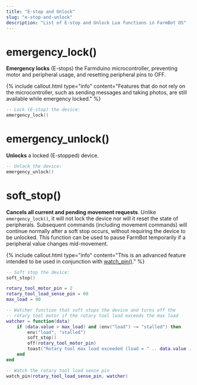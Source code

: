 ```yaml
---
title: "E-stop and Unlock"
slug: "e-stop-and-unlock"
description: "List of E-stop and Unlock Lua functions in FarmBot OS"
---
```


# emergency_lock()

**Emergency locks** (E-stops) the Farmduino microcontroller, preventing motor and peripheral usage, and resetting peripheral pins to OFF.

{%
include callout.html
type="info"
content="Features that do not rely on the microcontroller, such as sending messages and taking photos, are still available while emergency locked."
%}

```lua
-- Lock (E-stop) the device:
emergency_lock()
```

# emergency_unlock()

**Unlocks** a locked (E-stopped) device.

```lua
-- Unlock the device:
emergency_unlock()
```

# soft_stop()

**Cancels all current and pending movement requests**. Unlike `emergency_lock()`, it will not lock the device nor will it reset the state of peripherals. Subsequent commands (including movement commands) will continue normally after a soft stop occurs, without requiring the device to be unlocked. This function can be used to pause FarmBot temporarily if a peripheral value changes mid-movement.

{%
include callout.html
type="info"
content="This is an advanced feature intended to be used in conjunction with [watch_pin()](../functions/pins.md#watch_pinpin-callback)."
%}

```lua
-- Soft stop the device:
soft_stop()
```

```lua
rotary_tool_motor_pin = 2
rotary_tool_load_sense_pin = 60
max_load = 90

-- Watcher function that soft stops the device and turns off the
-- rotary tool motor if the rotary tool load exceeds the max load
watcher = function(data)
    if (data.value > max_load) and (env("load") ~= "stalled") then
        env("load", "stalled")
        soft_stop()
        off(rotary_tool_motor_pin)
        toast("Rotary tool max load exceeded (load = " .. data.value .. ")", "warn")
    end
end

-- Watch the rotary tool load sense pin
watch_pin(rotary_tool_load_sense_pin, watcher)
```
